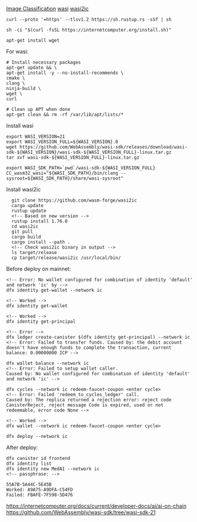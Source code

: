 [Image Classification](https://internetcomputer.org/docs/current/developer-docs/ai/ai-on-chain)
[wasi](https://github.com/WebAssembly/wasi-sdk/tree/wasi-sdk-21)
[wasi2ic](https://github.com/wasm-forge/wasi2ic/tree/main)
```
curl --proto '=https' --tlsv1.2 https://sh.rustup.rs -sSf | sh
```
```
sh -ci "$(curl -fsSL https://internetcomputer.org/install.sh)"
```
```
apt-get install wget
```
For wasi:
```
# Install necessary packages
apt-get update && \
apt-get install -y --no-install-recommends \
cmake \
clang \
ninja-build \
wget \
curl
```
```
# Clean up APT when done
apt-get clean && rm -rf /var/lib/apt/lists/*
```
Install wasi
```
export WASI_VERSION=21
export WASI_VERSION_FULL=${WASI_VERSION}.0
wget https://github.com/WebAssembly/wasi-sdk/releases/download/wasi-sdk-${WASI_VERSION}/wasi-sdk-${WASI_VERSION_FULL}-linux.tar.gz
tar xvf wasi-sdk-${WASI_VERSION_FULL}-linux.tar.gz
```
```
export WASI_SDK_PATH=`pwd`/wasi-sdk-${WASI_VERSION_FULL}
CC_wasm32_wasi="${WASI_SDK_PATH}/bin/clang --sysroot=${WASI_SDK_PATH}/share/wasi-sysroot"
```
Install wasi2ic
```
  git clone https://github.com/wasm-forge/wasi2ic
  cargo update
  rustup update
  <!-- Based on new version -->
  rustup install 1.76.0
  cd wasi2ic
  git pull
  cargo build
  cargo install --path .
  <!-- Check wasi2ic binary in output -->
  ls target/release
  cp target/release/wasi2ic /usr/local/bin/
```
Before deploy on mainnet:
```
<!-- Error: No wallet configured for combination of identity 'default' and network 'ic' by -->
dfx identity get-wallet --network ic

<!-- Worked -->
dfx identity get-wallet 

<!-- Worked -->
dfx identity get-principal

<!-- Error -->
dfx ledger create-canister $(dfx identity get-principal) --network ic
<!-- Error: Failed to transfer funds. Caused by: the debit account doesn't have enough funds to complete the transaction, current balance: 0.00000000 ICP -->

dfx wallet balance --network ic
<!-- Error: Failed to setup wallet caller.
Caused by: No wallet configured for combination of identity 'default' and network 'ic' -->

dfx cycles --network ic redeem-faucet-coupon <enter cycle>
<!-- Error: Failed 'redeem_to_cycles_ledger' call.
Caused by: The replica returned a rejection error: reject code CanisterReject, reject message Code is expired, used or not redeemable, error code None -->

<!-- Worked -->
dfx wallet --network ic redeem-faucet-coupon <enter cycle>

dfx deploy --network ic 
```
After deploy:
```
dfx canister id frontend
dfx identity list
dfx identity new MedAI --network ic
<!-- passphrase: -->
```
```
55A7B-5A44C-5E45B
Worked: A9A75-A9DFA-C54FD
Failed: FBAFE-7F598-5D476
```
https://internetcomputer.org/docs/current/developer-docs/ai/ai-on-chain
https://github.com/WebAssembly/wasi-sdk/tree/wasi-sdk-21